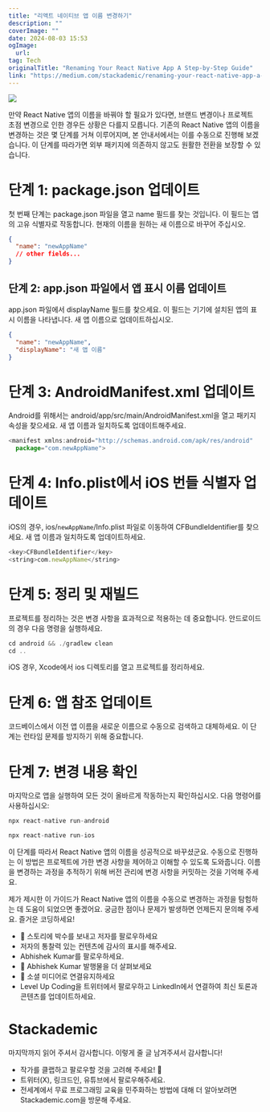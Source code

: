 ```yaml
---
title: "리액트 네이티브 앱 이름 변경하기"
description: ""
coverImage: ""
date: 2024-08-03 15:53
ogImage: 
  url: 
tag: Tech
originalTitle: "Renaming Your React Native App A Step-by-Step Guide"
link: "https://medium.com/stackademic/renaming-your-react-native-app-a-step-by-step-guide-3709a074aa39"
---
```




<img src="/assets/img/RenamingYourReactNativeAppAStep-by-StepGuide_0.png" />

만약 React Native 앱의 이름을 바꿔야 할 필요가 있다면, 브랜드 변경이나 프로젝트 초점 변경으로 인한 경우든 상황은 다를지 모릅니다. 기존의 React Native 앱의 이름을 변경하는 것은 몇 단계를 거쳐 이루어지며, 본 안내서에서는 이를 수동으로 진행해 보겠습니다. 이 단계를 따라가면 외부 패키지에 의존하지 않고도 원활한 전환을 보장할 수 있습니다.

# 단계 1: package.json 업데이트

첫 번째 단계는 package.json 파일을 열고 name 필드를 찾는 것입니다. 이 필드는 앱의 고유 식별자로 작동합니다. 현재의 이름을 원하는 새 이름으로 바꾸어 주십시오.

<div class="content-ad"></div>

```json
{
  "name": "newAppName"
  // other fields...
}
```

## 단계 2: app.json 파일에서 앱 표시 이름 업데이트

app.json 파일에서 displayName 필드를 찾으세요. 이 필드는 기기에 설치된 앱의 표시 이름을 나타냅니다. 새 앱 이름으로 업데이트하십시오.

```json
{
  "name": "newAppName",
  "displayName": "새 앱 이름"
}
```

<div class="content-ad"></div>

# 단계 3: AndroidManifest.xml 업데이트

Android를 위해서는 android/app/src/main/AndroidManifest.xml을 열고 패키지 속성을 찾으세요. 새 앱 이름과 일치하도록 업데이트해주세요.

```js
<manifest xmlns:android="http://schemas.android.com/apk/res/android"
  package="com.newAppName">
```

# 단계 4: Info.plist에서 iOS 번들 식별자 업데이트

<div class="content-ad"></div>

iOS의 경우, ios/`newAppName`/Info.plist 파일로 이동하여 CFBundleIdentifier를 찾으세요. 새 앱 이름과 일치하도록 업데이트하세요.

```js
<key>CFBundleIdentifier</key>
<string>com.newAppName</string>
```

# 단계 5: 정리 및 재빌드

프로젝트를 정리하는 것은 변경 사항을 효과적으로 적용하는 데 중요합니다. 안드로이드의 경우 다음 명령을 실행하세요.

<div class="content-ad"></div>

```js
cd android && ./gradlew clean
cd ..
```

iOS 경우, Xcode에서 ios 디렉토리를 열고 프로젝트를 정리하세요.

# 단계 6: 앱 참조 업데이트

코드베이스에서 이전 앱 이름을 새로운 이름으로 수동으로 검색하고 대체하세요. 이 단계는 런타임 문제를 방지하기 위해 중요합니다.

<div class="content-ad"></div>

# 단계 7: 변경 내용 확인

마지막으로 앱을 실행하여 모든 것이 올바르게 작동하는지 확인하십시오. 다음 명령어를 사용하십시오:

```js
npx react-native run-android
```

```js
npx react-native run-ios
```

<div class="content-ad"></div>

이 단계를 따라서 React Native 앱의 이름을 성공적으로 바꾸셨군요. 수동으로 진행하는 이 방법은 프로젝트에 가한 변경 사항을 제어하고 이해할 수 있도록 도와줍니다. 이름을 변경하는 과정을 추적하기 위해 버전 관리에 변경 사항을 커밋하는 것을 기억해 주세요.

제가 제시한 이 가이드가 React Native 앱의 이름을 수동으로 변경하는 과정을 탐험하는 데 도움이 되었으면 좋겠어요. 궁금한 점이나 문제가 발생하면 언제든지 문의해 주세요. 즐거운 코딩하세요!

- 👏 스토리에 박수를 보내고 저자를 팔로우하세요
- 저자의 통찰력 있는 컨텐츠에 감사의 표시를 해주세요.
- Abhishek Kumar를 팔로우하세요.
- 📰 Abhishek Kumar 발행물을 더 살펴보세요
- 🔔 소셜 미디어로 연결유지하세요
- Level Up Coding을 트위터에서 팔로우하고 LinkedIn에서 연결하여 최신 토론과 콘텐츠를 업데이트하세요.

# Stackademic

<div class="content-ad"></div>

마지막까지 읽어 주셔서 감사합니다. 이렇게 줄 글 남겨주셔서 감사합니다!

- 작가를 클랩하고 팔로우할 것을 고려해 주세요! 👏
- 트위터(X), 링크드인, 유튜브에서 팔로우해주세요.
- 전세계에서 무료 프로그래밍 교육을 민주화하는 방법에 대해 더 알아보려면 Stackademic.com을 방문해 주세요.
